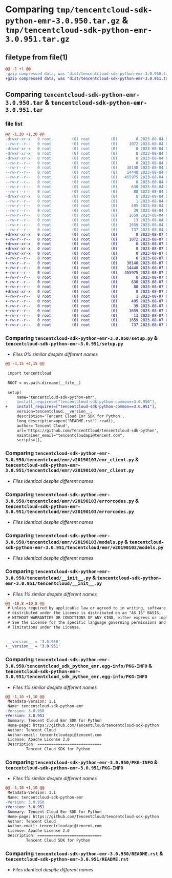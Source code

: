 # Comparing `tmp/tencentcloud-sdk-python-emr-3.0.950.tar.gz` & `tmp/tencentcloud-sdk-python-emr-3.0.951.tar.gz`

## filetype from file(1)

```diff
@@ -1 +1 @@
-gzip compressed data, was "dist/tencentcloud-sdk-python-emr-3.0.950.tar", last modified: Fri Aug  4 00:26:35 2023, max compression
+gzip compressed data, was "dist/tencentcloud-sdk-python-emr-3.0.951.tar", last modified: Mon Aug  7 00:26:26 2023, max compression
```

## Comparing `tencentcloud-sdk-python-emr-3.0.950.tar` & `tencentcloud-sdk-python-emr-3.0.951.tar`

### file list

```diff
@@ -1,20 +1,20 @@
-drwxr-xr-x   0 root         (0) root         (0)        0 2023-08-04 00:26:35.000000 tencentcloud-sdk-python-emr-3.0.950/
--rw-r--r--   0 root         (0) root         (0)     1072 2023-08-04 00:26:35.000000 tencentcloud-sdk-python-emr-3.0.950/setup.py
-drwxr-xr-x   0 root         (0) root         (0)        0 2023-08-04 00:26:35.000000 tencentcloud-sdk-python-emr-3.0.950/tencentcloud/
-drwxr-xr-x   0 root         (0) root         (0)        0 2023-08-04 00:26:35.000000 tencentcloud-sdk-python-emr-3.0.950/tencentcloud/emr/
-drwxr-xr-x   0 root         (0) root         (0)        0 2023-08-04 00:26:35.000000 tencentcloud-sdk-python-emr-3.0.950/tencentcloud/emr/v20190103/
--rw-r--r--   0 root         (0) root         (0)        0 2023-08-04 00:26:35.000000 tencentcloud-sdk-python-emr-3.0.950/tencentcloud/emr/v20190103/__init__.py
--rw-r--r--   0 root         (0) root         (0)    30148 2023-08-04 00:26:35.000000 tencentcloud-sdk-python-emr-3.0.950/tencentcloud/emr/v20190103/emr_client.py
--rw-r--r--   0 root         (0) root         (0)    14440 2023-08-04 00:26:35.000000 tencentcloud-sdk-python-emr-3.0.950/tencentcloud/emr/v20190103/errorcodes.py
--rw-r--r--   0 root         (0) root         (0)   455975 2023-08-04 00:26:35.000000 tencentcloud-sdk-python-emr-3.0.950/tencentcloud/emr/v20190103/models.py
--rw-r--r--   0 root         (0) root         (0)        0 2023-08-04 00:26:35.000000 tencentcloud-sdk-python-emr-3.0.950/tencentcloud/emr/__init__.py
--rw-r--r--   0 root         (0) root         (0)      630 2023-08-04 00:26:35.000000 tencentcloud-sdk-python-emr-3.0.950/tencentcloud/__init__.py
--rw-r--r--   0 root         (0) root         (0)       88 2023-08-04 00:26:35.000000 tencentcloud-sdk-python-emr-3.0.950/setup.cfg
-drwxr-xr-x   0 root         (0) root         (0)        0 2023-08-04 00:26:35.000000 tencentcloud-sdk-python-emr-3.0.950/tencentcloud_sdk_python_emr.egg-info/
--rw-r--r--   0 root         (0) root         (0)        1 2023-08-04 00:26:35.000000 tencentcloud-sdk-python-emr-3.0.950/tencentcloud_sdk_python_emr.egg-info/dependency_links.txt
--rw-r--r--   0 root         (0) root         (0)      495 2023-08-04 00:26:35.000000 tencentcloud-sdk-python-emr-3.0.950/tencentcloud_sdk_python_emr.egg-info/SOURCES.txt
--rw-r--r--   0 root         (0) root         (0)       39 2023-08-04 00:26:35.000000 tencentcloud-sdk-python-emr-3.0.950/tencentcloud_sdk_python_emr.egg-info/requires.txt
--rw-r--r--   0 root         (0) root         (0)     1659 2023-08-04 00:26:35.000000 tencentcloud-sdk-python-emr-3.0.950/tencentcloud_sdk_python_emr.egg-info/PKG-INFO
--rw-r--r--   0 root         (0) root         (0)       13 2023-08-04 00:26:35.000000 tencentcloud-sdk-python-emr-3.0.950/tencentcloud_sdk_python_emr.egg-info/top_level.txt
--rw-r--r--   0 root         (0) root         (0)     1659 2023-08-04 00:26:35.000000 tencentcloud-sdk-python-emr-3.0.950/PKG-INFO
--rw-r--r--   0 root         (0) root         (0)      737 2023-08-04 00:26:35.000000 tencentcloud-sdk-python-emr-3.0.950/README.rst
+drwxr-xr-x   0 root         (0) root         (0)        0 2023-08-07 00:26:26.000000 tencentcloud-sdk-python-emr-3.0.951/
+-rw-r--r--   0 root         (0) root         (0)     1072 2023-08-07 00:26:26.000000 tencentcloud-sdk-python-emr-3.0.951/setup.py
+drwxr-xr-x   0 root         (0) root         (0)        0 2023-08-07 00:26:26.000000 tencentcloud-sdk-python-emr-3.0.951/tencentcloud/
+drwxr-xr-x   0 root         (0) root         (0)        0 2023-08-07 00:26:26.000000 tencentcloud-sdk-python-emr-3.0.951/tencentcloud/emr/
+drwxr-xr-x   0 root         (0) root         (0)        0 2023-08-07 00:26:26.000000 tencentcloud-sdk-python-emr-3.0.951/tencentcloud/emr/v20190103/
+-rw-r--r--   0 root         (0) root         (0)        0 2023-08-07 00:26:26.000000 tencentcloud-sdk-python-emr-3.0.951/tencentcloud/emr/v20190103/__init__.py
+-rw-r--r--   0 root         (0) root         (0)    30148 2023-08-07 00:26:26.000000 tencentcloud-sdk-python-emr-3.0.951/tencentcloud/emr/v20190103/emr_client.py
+-rw-r--r--   0 root         (0) root         (0)    14440 2023-08-07 00:26:26.000000 tencentcloud-sdk-python-emr-3.0.951/tencentcloud/emr/v20190103/errorcodes.py
+-rw-r--r--   0 root         (0) root         (0)   455975 2023-08-07 00:26:26.000000 tencentcloud-sdk-python-emr-3.0.951/tencentcloud/emr/v20190103/models.py
+-rw-r--r--   0 root         (0) root         (0)        0 2023-08-07 00:26:26.000000 tencentcloud-sdk-python-emr-3.0.951/tencentcloud/emr/__init__.py
+-rw-r--r--   0 root         (0) root         (0)      630 2023-08-07 00:26:26.000000 tencentcloud-sdk-python-emr-3.0.951/tencentcloud/__init__.py
+-rw-r--r--   0 root         (0) root         (0)       88 2023-08-07 00:26:26.000000 tencentcloud-sdk-python-emr-3.0.951/setup.cfg
+drwxr-xr-x   0 root         (0) root         (0)        0 2023-08-07 00:26:26.000000 tencentcloud-sdk-python-emr-3.0.951/tencentcloud_sdk_python_emr.egg-info/
+-rw-r--r--   0 root         (0) root         (0)        1 2023-08-07 00:26:26.000000 tencentcloud-sdk-python-emr-3.0.951/tencentcloud_sdk_python_emr.egg-info/dependency_links.txt
+-rw-r--r--   0 root         (0) root         (0)      495 2023-08-07 00:26:26.000000 tencentcloud-sdk-python-emr-3.0.951/tencentcloud_sdk_python_emr.egg-info/SOURCES.txt
+-rw-r--r--   0 root         (0) root         (0)       39 2023-08-07 00:26:26.000000 tencentcloud-sdk-python-emr-3.0.951/tencentcloud_sdk_python_emr.egg-info/requires.txt
+-rw-r--r--   0 root         (0) root         (0)     1659 2023-08-07 00:26:26.000000 tencentcloud-sdk-python-emr-3.0.951/tencentcloud_sdk_python_emr.egg-info/PKG-INFO
+-rw-r--r--   0 root         (0) root         (0)       13 2023-08-07 00:26:26.000000 tencentcloud-sdk-python-emr-3.0.951/tencentcloud_sdk_python_emr.egg-info/top_level.txt
+-rw-r--r--   0 root         (0) root         (0)     1659 2023-08-07 00:26:26.000000 tencentcloud-sdk-python-emr-3.0.951/PKG-INFO
+-rw-r--r--   0 root         (0) root         (0)      737 2023-08-07 00:26:26.000000 tencentcloud-sdk-python-emr-3.0.951/README.rst
```

### Comparing `tencentcloud-sdk-python-emr-3.0.950/setup.py` & `tencentcloud-sdk-python-emr-3.0.951/setup.py`

 * *Files 0% similar despite different names*

```diff
@@ -4,15 +4,15 @@
 
 import tencentcloud
 
 ROOT = os.path.dirname(__file__)
 
 setup(
     name='tencentcloud-sdk-python-emr',
-    install_requires=["tencentcloud-sdk-python-common==3.0.950"],
+    install_requires=["tencentcloud-sdk-python-common==3.0.951"],
     version=tencentcloud.__version__,
     description='Tencent Cloud Emr SDK for Python',
     long_description=open('README.rst').read(),
     author='Tencent Cloud',
     url='https://github.com/TencentCloud/tencentcloud-sdk-python',
     maintainer_email="tencentcloudapi@tencent.com",
     scripts=[],
```

### Comparing `tencentcloud-sdk-python-emr-3.0.950/tencentcloud/emr/v20190103/emr_client.py` & `tencentcloud-sdk-python-emr-3.0.951/tencentcloud/emr/v20190103/emr_client.py`

 * *Files identical despite different names*

### Comparing `tencentcloud-sdk-python-emr-3.0.950/tencentcloud/emr/v20190103/errorcodes.py` & `tencentcloud-sdk-python-emr-3.0.951/tencentcloud/emr/v20190103/errorcodes.py`

 * *Files identical despite different names*

### Comparing `tencentcloud-sdk-python-emr-3.0.950/tencentcloud/emr/v20190103/models.py` & `tencentcloud-sdk-python-emr-3.0.951/tencentcloud/emr/v20190103/models.py`

 * *Files identical despite different names*

### Comparing `tencentcloud-sdk-python-emr-3.0.950/tencentcloud/__init__.py` & `tencentcloud-sdk-python-emr-3.0.951/tencentcloud/__init__.py`

 * *Files 1% similar despite different names*

```diff
@@ -10,8 +10,8 @@
 # Unless required by applicable law or agreed to in writing, software
 # distributed under the License is distributed on an "AS IS" BASIS,
 # WITHOUT WARRANTIES OR CONDITIONS OF ANY KIND, either express or implied.
 # See the License for the specific language governing permissions and
 # limitations under the License.
 
 
-__version__ = '3.0.950'
+__version__ = '3.0.951'
```

### Comparing `tencentcloud-sdk-python-emr-3.0.950/tencentcloud_sdk_python_emr.egg-info/PKG-INFO` & `tencentcloud-sdk-python-emr-3.0.951/tencentcloud_sdk_python_emr.egg-info/PKG-INFO`

 * *Files 1% similar despite different names*

```diff
@@ -1,10 +1,10 @@
 Metadata-Version: 1.1
 Name: tencentcloud-sdk-python-emr
-Version: 3.0.950
+Version: 3.0.951
 Summary: Tencent Cloud Emr SDK for Python
 Home-page: https://github.com/TencentCloud/tencentcloud-sdk-python
 Author: Tencent Cloud
 Author-email: tencentcloudapi@tencent.com
 License: Apache License 2.0
 Description: ============================
         Tencent Cloud SDK for Python
```

### Comparing `tencentcloud-sdk-python-emr-3.0.950/PKG-INFO` & `tencentcloud-sdk-python-emr-3.0.951/PKG-INFO`

 * *Files 1% similar despite different names*

```diff
@@ -1,10 +1,10 @@
 Metadata-Version: 1.1
 Name: tencentcloud-sdk-python-emr
-Version: 3.0.950
+Version: 3.0.951
 Summary: Tencent Cloud Emr SDK for Python
 Home-page: https://github.com/TencentCloud/tencentcloud-sdk-python
 Author: Tencent Cloud
 Author-email: tencentcloudapi@tencent.com
 License: Apache License 2.0
 Description: ============================
         Tencent Cloud SDK for Python
```

### Comparing `tencentcloud-sdk-python-emr-3.0.950/README.rst` & `tencentcloud-sdk-python-emr-3.0.951/README.rst`

 * *Files identical despite different names*

